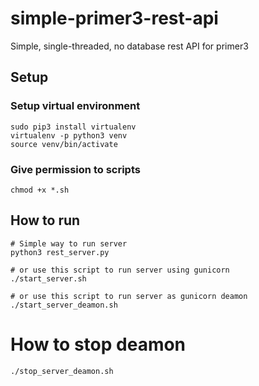 # simple-primer3-rest-api
Simple, single-threaded, no database rest API for primer3

## Setup
### Setup virtual environment
```shell
sudo pip3 install virtualenv
virtualenv -p python3 venv
source venv/bin/activate
```
### Give permission to scripts
```shell
chmod +x *.sh
```

## How to run
```shell
# Simple way to run server
python3 rest_server.py

# or use this script to run server using gunicorn
./start_server.sh

# or use this script to run server as gunicorn deamon
./start_server_deamon.sh
```

# How to stop deamon
```shell
./stop_server_deamon.sh
```
